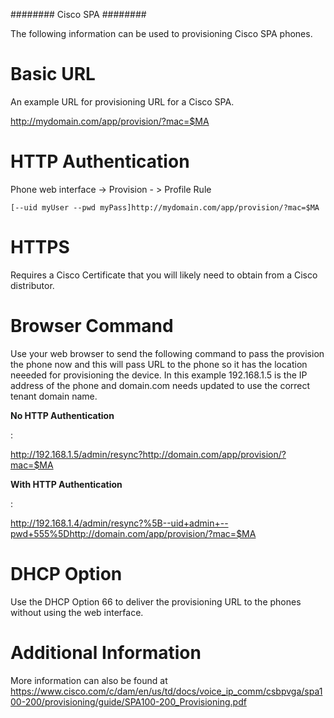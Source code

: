 \######## Cisco SPA \########

The following information can be used to provisioning Cisco SPA phones.

# Basic URL

An example URL for provisioning URL for a Cisco SPA.

<http://mydomain.com/app/provision/?mac=$MA>

# HTTP Authentication

Phone web interface -\> Provision - \> Profile Rule

    [--uid myUser --pwd myPass]http://mydomain.com/app/provision/?mac=$MA

# HTTPS

Requires a Cisco Certificate that you will likely need to obtain from a
Cisco distributor.

# Browser Command

Use your web browser to send the following command to pass the provision
the phone now and this will pass URL to the phone so it has the location
neeeded for provisioning the device. In this example 192.168.1.5 is the
IP address of the phone and domain.com needs updated to use the correct
tenant domain name.

**No HTTP Authentication**

:

<http://192.168.1.5/admin/resync?http://domain.com/app/provision/?mac=$MA>

**With HTTP Authentication**

:

<http://192.168.1.4/admin/resync?%5B--uid+admin+--pwd+555%5Dhttp://domain.com/app/provision/?mac=$MA>

# DHCP Option

Use the DHCP Option 66 to deliver the provisioning URL to the phones
without using the web interface.

# Additional Information

More information can also be found at
<https://www.cisco.com/c/dam/en/us/td/docs/voice_ip_comm/csbpvga/spa100-200/provisioning/guide/SPA100-200_Provisioning.pdf>
